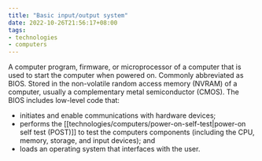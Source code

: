 ```yaml
---
title: "Basic input/output system"
date: 2022-10-26T21:56:17+08:00
tags:
- technologies
- computers
---
```


A computer program, firmware, or microprocessor of a computer that is used to start the computer when powered on. Commonly abbreviated as BIOS. Stored in the non-volatile random access memory (NVRAM) of a computer, usually a complementary metal semiconductor (CMOS). The BIOS includes low-level code that:

- initiates and enable communications with hardware devices;
- performs the [[technologies/computers/power-on-self-test|power-on self test (POST)]] to test the computers components (including the CPU, memory, storage, and input devices); and
- loads an operating system that interfaces with the user.